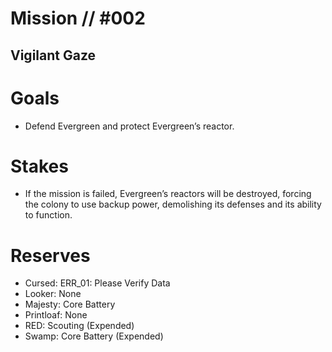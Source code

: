 # Mission // #002
## Vigilant Gaze
# Goals
- Defend Evergreen and protect Evergreen’s reactor.

# Stakes
- If the mission is failed, Evergreen’s reactors will be destroyed, forcing the colony to use backup power, demolishing its defenses and its ability to function.

# Reserves
- Cursed: ERR_01: Please Verify Data
- Looker: None
- Majesty: Core Battery
- Printloaf: None
- RED: Scouting (Expended)
- Swamp: Core Battery (Expended)

